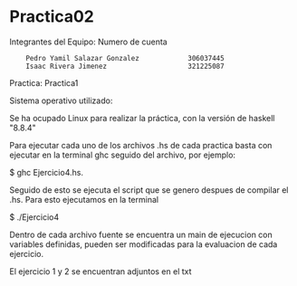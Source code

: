 # Practica02

Integrantes del Equipo: 				Numero de cuenta

		Pedro Yamil Salazar Gonzalez            306037445
		Isaac Rivera Jimenez                    321225087
		
Practica: Practica1

Sistema operativo utilizado:

Se ha ocupado Linux para realizar la práctica, con la versión de haskell "8.8.4"

Para ejecutar cada uno de los archivos .hs de cada practica basta con ejecutar en la terminal ghc seguido del archivo, por ejemplo:

$ ghc Ejercicio4.hs.

Seguido de esto se ejecuta el script que se genero despues de compilar el .hs. Para esto ejecutamos en la terminal

$ ./Ejercicio4

Dentro de cada archivo fuente se encuentra un main de ejecucion con variables definidas, pueden ser modificadas para la evaluacion de cada ejercicio. 

El ejercicio 1 y 2 se encuentran adjuntos en el txt
